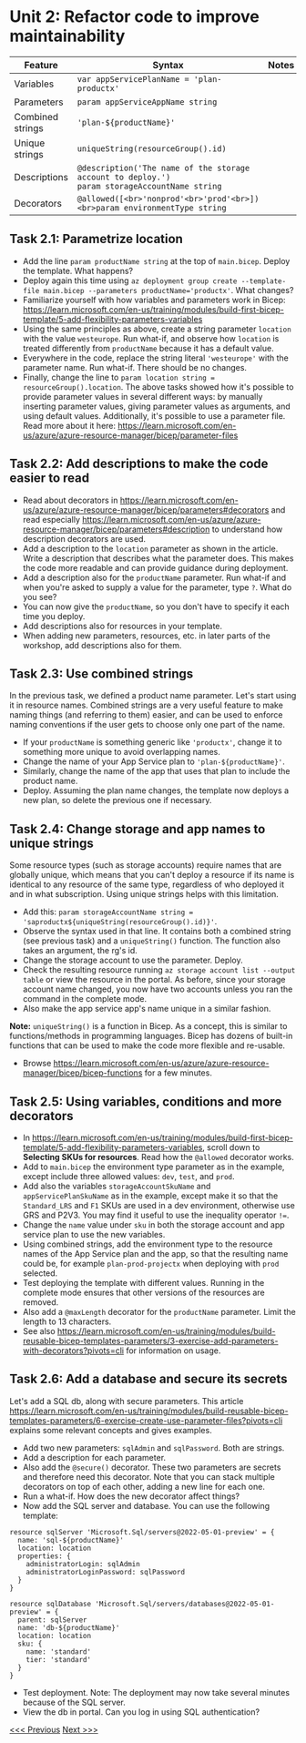# Unit 2: Refactor code to improve maintainability

|Feature|Syntax|Notes|
|---|---|---|
|Variables|`var appServicePlanName = 'plan-productx'`||
|Parameters|`param appServiceAppName string`||
|Combined strings|`'plan-${productName}'` | |
|Unique strings|`uniqueString(resourceGroup().id)`||
|Descriptions|`@description('The name of the storage account to deploy.')`<br>`param storageAccountName string`
|Decorators|`@allowed([<br>'nonprod'<br>'prod'<br>])<br>param environmentType string`|   |

## Task 2.1: Parametrize location

- Add the line `param productName string` at the top of `main.bicep`. Deploy the template. What happens?
- Deploy again this time using `az deployment group create --template-file main.bicep --parameters productName='productx'`. What changes?
- Familiarize yourself with how variables and parameters work in Bicep: https://learn.microsoft.com/en-us/training/modules/build-first-bicep-template/5-add-flexibility-parameters-variables
- Using the same principles as above, create a string parameter `location` with the value `westeurope`. Run what-if, and observe how `location` is treated differently from `productName` because it has a default value.
- Everywhere in the code, replace the string literal `'westeurope'` with the parameter name. Run what-if. There should be no changes.
- Finally, change the line to `param location string = resourceGroup().location`.
The above tasks showed how it's possible to provide parameter values in several different ways: by manually inserting parameter values, giving parameter values as arguments, and using default values. Additionally, it's possible to use a parameter file. Read more about it here: https://learn.microsoft.com/en-us/azure/azure-resource-manager/bicep/parameter-files

## Task 2.2: Add descriptions to make the code easier to read
- Read about decorators in https://learn.microsoft.com/en-us/azure/azure-resource-manager/bicep/parameters#decorators and read especially https://learn.microsoft.com/en-us/azure/azure-resource-manager/bicep/parameters#description to understand how description decorators are used.
- Add a description to the `location` parameter as shown in the article. Write a description that describes what the parameter does. This makes the code more readable and can provide guidance during deployment.
- Add a description also for the `productName` parameter. Run what-if and when you're asked to supply a value for the parameter, type `?`. What do you see?
- You can now give the `productName`, so you don't have to specify it each time you deploy.
- Add descriptions also for resources in your template.
- When adding new parameters, resources, etc. in later parts of the workshop, add descriptions also for them.

## Task 2.3: Use combined strings

In the previous task, we defined a product name parameter. Let's start using it in resource names. Combined strings are a very useful feature to make naming things (and referring to them) easier, and can be used to enforce naming conventions if the user gets to choose only one part of the name.

- If your `productName` is something generic like `'productx'`, change it to something more unique to avoid overlapping names.
- Change the name of your App Service plan to `'plan-${productName}'`.
- Similarly, change the name of the app that uses that plan to include the product name.
- Deploy. Assuming the plan name changes, the template now deploys a new plan, so delete the previous one if necessary.

## Task 2.4: Change storage and app names to unique strings

Some resource types (such as storage accounts) require names that are globally unique, which means that you can't deploy a resource if its name is identical to any resource of the same type, regardless of who deployed it and in what subscription. Using unique strings helps with this limitation.
- Add this: `param storageAccountName string = 'saproductx${uniqueString(resourceGroup().id)}'`.
- Observe the syntax used in that line. It contains both a combined string (see previous task) and a `uniqueString()` function. The function also takes an argument, the rg's id.
- Change the storage account to use the parameter. Deploy.
- Check the resulting resource running `az storage account list --output table` or view the resource in the portal. As before, since your storage account name changed, you now have two accounts unless you ran the command in the complete mode.
- Also make the app service app's name unique in a similar fashion.

**Note:** `uniqueString()` is a function in Bicep. As a concept, this is similar to functions/methods in programming languages. Bicep has dozens of built-in functions that can be used to make the code more flexible and re-usable.
- Browse https://learn.microsoft.com/en-us/azure/azure-resource-manager/bicep/bicep-functions for a few minutes.

## Task 2.5: Using variables, conditions and more decorators

- In https://learn.microsoft.com/en-us/training/modules/build-first-bicep-template/5-add-flexibility-parameters-variables, scroll down to **Selecting SKUs for resources**. Read how the `@allowed` decorator works.
- Add to `main.bicep` the environment type parameter as in the example, except include three allowed values: `dev`, `test`, and `prod`.
- Add also the variables `storageAccountSkuName` and `appServicePlanSkuName` as in the example, except make it so that the `Standard_LRS` and `F1` SKUs are used in a dev environment, otherwise use GRS and P2V3. You may find it useful to use the inequality operator `!=`.
- Change the `name` value under `sku` in both the storage account and app service plan to use the new variables.
- Using combined strings, add the environment type to the resource names of the App Service plan and the app, so that the resulting name could be, for example `plan-prod-projectx` when deploying with `prod` selected.
- Test deploying the template with different values. Running in the complete mode ensures that other versions of the resources are removed.
- Also add a `@maxLength` decorator for the `productName` parameter. Limit the length to 13 characters.
- See also https://learn.microsoft.com/en-us/training/modules/build-reusable-bicep-templates-parameters/3-exercise-add-parameters-with-decorators?pivots=cli for information on usage.

## Task 2.6: Add a database and secure its secrets

Let's add a SQL db, along with secure parameters. This article https://learn.microsoft.com/en-us/training/modules/build-reusable-bicep-templates-parameters/6-exercise-create-use-parameter-files?pivots=cli explains some relevant concepts and gives examples. 

- Add two new parameters: `sqlAdmin` and `sqlPassword`. Both are strings.
- Add a description for each parameter.
- Also add the `@secure()` decorator. These two parameters are secrets and therefore need this decorator. Note that you can stack multiple decorators on top of each other, adding a new line for each one.
- Run a what-if. How does the new decorator affect things?
- Now add the SQL server and database. You can use the following template:
```
resource sqlServer 'Microsoft.Sql/servers@2022-05-01-preview' = {
  name: 'sql-${productName}'
  location: location
  properties: {
    administratorLogin: sqlAdmin
    administratorLoginPassword: sqlPassword
  }
}

resource sqlDatabase 'Microsoft.Sql/servers/databases@2022-05-01-preview' = {
  parent: sqlServer
  name: 'db-${productName}'
  location: location
  sku: {
    name: 'standard'
    tier: 'standard'
  }
}
```
- Test deployment. Note: The deployment may now take several minutes because of the SQL server.
- View the db in portal. Can you log in using SQL authentication?

[<<< Previous](https://github.com/mikkokallio/bicep-workshop/blob/main/docs/unit_1.md) [Next >>>](https://github.com/mikkokallio/bicep-workshop/blob/main/docs/unit_3.md)
